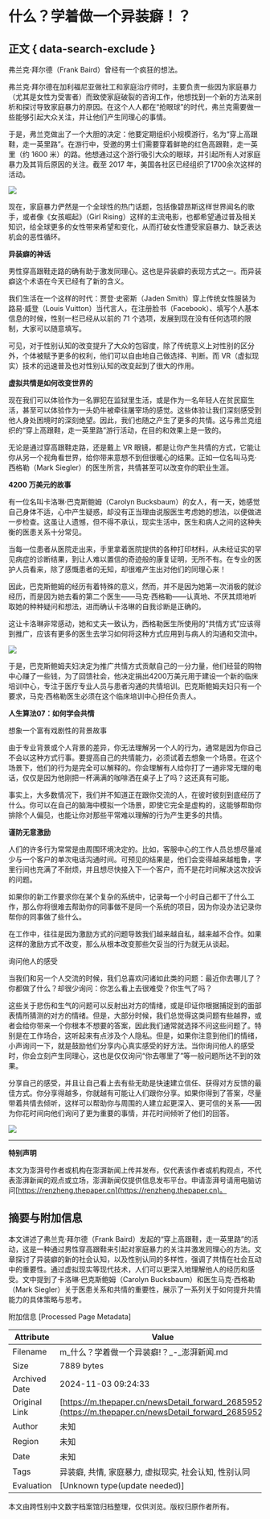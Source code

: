 # 什么？学着做一个异装癖！？

## 正文 { data-search-exclude }


弗兰克·拜尔德（Frank Baird）曾经有一个疯狂的想法。

弗兰克·拜尔德在加利福尼亚做社工和家庭治疗师时，主要负责一些因为家庭暴力（尤其是女性为受害者）而致使家庭破裂的咨询工作，他想找到一个新的方法来剖析和探讨导致家庭暴力的原因。在这个人人都在“抢眼球”的时代，弗兰克需要做一些能够引起大众关注，并让他们产生同理心的事情。

于是，弗兰克做出了一个大胆的决定：他要定期组织小规模游行，名为“穿上高跟鞋，走一英里路”。在游行中，受邀的男士们需要穿着鲜艳的红色高跟鞋，走一英里（约 1600 米）的路。他想通过这个游行吸引大众的眼球，并引起所有人对家庭暴力及其背后原因的关注。截至 2017 年，美国各社区已经组织了1700余次这样的活动。

![](http://image.thepaper.cn/www/image/12/712/394.jpg)

现在，家庭暴力俨然是一个全球性的热门话题，包括像碧昂斯这样世界闻名的歌手，或者像《女孩崛起》（Girl Rising）这样的主流电影，也都希望通过普及相关知识，给全球更多的女性带来希望和变化，从而打破女性遭受家庭暴力、缺乏表达机会的恶性循环。

**异装癖的神话**

男性穿高跟鞋走路的确有助于激发同理心。这也是异装癖的表现方式之一。而异装癖这个术语在今天已经有了新的含义。

我们生活在一个这样的时代：贾登·史密斯（Jaden Smith）穿上传统女性服装为路易·威登（Louis Vuitton）当代言人，在注册脸书（Facebook）、填写个人基本信息的时候，性别一栏已经从以前的 71 个选项，发展到现在没有任何选项的限制，大家可以随意填写。

可见，对于性别认知的改变提升了大众的包容度，除了传统意义上对性别的区分外，个体被赋予更多的权利，他们可以自由地自己做选择、判断。而 VR（虚拟现实）技术的迅速普及也对性别认知的改变起到了很大的作用。

**虚拟共情是如何改变世界的**

现在我们可以体验作为一名罪犯在监狱里生活，或是作为一名年轻人在贫民窟生活，甚至可以体验作为一头奶牛被牵往屠宰场的感觉。这些体验让我们深刻感受到他人身处困境时的深刻绝望。因此，我们也随之产生了更多的共情。这与弗兰克组织的“穿上高跟鞋，走一英里路”游行活动，在目的和效果上是一致的。

无论是通过穿高跟鞋走路，还是戴上 VR 眼镜，都是让你产生共情的方式，它能让你从另一个视角看世界，给你带来意想不到但很暖心的结果。正如一位名叫马克·西格勒（Mark Siegler）的医生所言，共情甚至可以改变你的职业生涯。

**4200 万美元的故事**

有一位名叫卡洛琳·巴克斯鲍姆（Carolyn Bucksbaum）的女人，有一天，她感觉自己身体不适，心中产生疑惑，却没有正当理由说服医生考虑她的想法，以便做进一步检查。这虽让人遗憾，但不得不承认，现实生活中，医生和病人之间的这种失衡的医患关系十分常见。

当每一位患者从医院走出来，手里拿着医院提供的各种打印材料，从未经证实的罕见病症的诊断结果，到让人难以置信的奇迹般的康复证明，无所不有。在专业的医护人员看来，除了感慨患者的无知，却很难产生出对他们的同理心来！

因此，巴克斯鲍姆的经历有着特殊的意义，然而，并不是因为她第一次消极的就诊经历，而是因为她去看的第二个医生——马克·西格勒——认真地、不厌其烦地听取她的种种疑问和想法，进而确认卡洛琳的自我诊断是正确的。

这让卡洛琳非常感动，她和丈夫一致认为，西格勒医生所使用的“共情方式”应该得到推广，应该有更多的医生去学习如何将这种方式应用到与病人的沟通和交流中。

![](http://image.thepaper.cn/www/image/12/712/429.jpg)

于是，巴克斯鲍姆夫妇决定为推广共情方式贡献自己的一分力量，他们经营的购物中心赚了一些钱，为了回馈社会，他决定捐出4200万美元用于建设一个新的临床培训中心，专注于医疗专业人员与患者沟通的共情培训。巴克斯鲍姆夫妇只有一个要求，马克·西格勒医生必须在这个临床培训中心担任负责人。

**人生算法07：如何学会共情**

想象一个富有戏剧性的背景故事

由于专业背景或个人背景的差异，你无法理解另一个人的行为，通常是因为你自己不会以这种方式行事。要提高自己的共情能力，必须试着去想象一个场景。在这个场景下，他们的行为是完全可以解释的。你会理解有人给你打了一通非常无理的电话，仅仅是因为他刚把一杯满满的咖啡洒在桌子上了吗？这还真有可能。

事实上，大多数情况下，我们并不知道正在跟你交流的人，在彼时彼刻到底经历了什么。你可以在自己的脑海中模拟一个场景，即使它完全是虚构的，这能够帮助你排除个人偏见，也能让你对那些平常难以理解的行为产生更多的共情。

**谨防无意激励**

人们的许多行为常常是由周围环境决定的。比如，客服中心的工作人员总想尽量减少与一个客户的单次电话沟通时间。可预见的结果是，他们会变得越来越粗鲁，字里行间也充满了不耐烦，并且想尽快接入下一个客户，而不是花时间解决这次投诉的问题。

如果你的新工作要求你在某个复杂的系统中，记录每一个小时自己都干了什么工作，那么你将很难去帮助你的同事做不是同一个系统的项目，因为你没办法记录你帮你的同事做了些什么。

在工作中，往往是因为激励方式的问题导致我们越来越自私，越来越不合作。如果这样的激励方式不改变，那么从根本改变那些欠妥当的行为就无从谈起。

询问他人的感受

当我们和另一个人交流的时候，我们总喜欢问诸如此类的问题：最近你去哪儿了？你都做了什么？却很少询问：你怎么看上去很难受？你生气了吗？

这些关于悲伤和生气的问题可以反射出对方的情绪，或是印证你根据捕捉到的面部表情所猜测的对方的情绪。但是，大部分时候，我们总觉得这类问题有些越界，或者会给你带来一个你根本不想要的答案，因此我们通常就选择不问这些问题了。特别是在工作场合，这听起来有点涉及个人隐私。但是，如果你注意到他们的情绪，小声询问一下，就是鼓励他们分享内心真实感受的好方法。当你询问他人的感受时，你会立刻产生同理心，这也是仅仅询问“你去哪里了”等一般问题所达不到的效果。

分享自己的感受，并且让自己看上去有些无助是快速建立信任、获得对方反馈的最佳方式。你分享得越多，你就越有可能让人们跟你分享。如果你得到了答案，尽量带着共情去倾听，这样可以帮助你与周围的人建立起更深入、更可信的关系——因为你花时间向他们询问了更为重要的事情，并花时间倾听了他们的回答。

![](http://image.thepaper.cn/www/image/12/710/305.jpg)

---

**特别声明**

本文为澎湃号作者或机构在澎湃新闻上传并发布，仅代表该作者或机构观点，不代表澎湃新闻的观点或立场，澎湃新闻仅提供信息发布平台。申请澎湃号请用电脑访问[https://renzheng.thepaper.cn](https://renzheng.thepaper.cn)。

## 摘要与附加信息

<!-- tcd_abstract -->
本文讲述了弗兰克·拜尔德（Frank Baird）发起的“穿上高跟鞋，走一英里路”的活动，这是一种通过男性穿高跟鞋来引起对家庭暴力的关注并激发同理心的方法。文章探讨了异装癖的新的社会认知，以及性别认同的多样性，强调了共情在社会互动中的重要性。通过虚拟现实等现代技术，人们可以更深入地理解他人的经历和感受。文中提到了卡洛琳·巴克斯鲍姆（Carolyn Bucksbaum）和医生马克·西格勒（Mark Siegler）关于医患关系和共情的重要性，展示了一系列关于如何提升共情能力的具体策略与思考。
<!-- tcd_abstract_end -->

附加信息 [Processed Page Metadata]

| Attribute       | Value                                  |
|-----------------|----------------------------------------|
| Filename        | m_什么？学着做一个异装癖!？_-_澎湃新闻.md                             |
| Size            | 7889 bytes                           |
| Archived Date   | 2024-11-03 09:24:33                             |
| Original Link   | [https://m.thepaper.cn/newsDetail_forward_2685952](https://m.thepaper.cn/newsDetail_forward_2685952)                       |
| Author          | 未知                               |
| Region          | 未知                               |
| Date            | 未知                                 |
| Tags            | 异装癖, 共情, 家庭暴力, 虚拟现实, 社会认知, 性别认同                                 |
| Evaluation            | [Unknown type(update needed)]                                 |
<!-- tcd_table_end -->

本文由跨性别中文数字档案馆归档整理，仅供浏览。版权归原作者所有。
